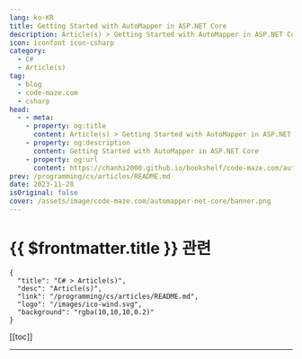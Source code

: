 ```yaml
---
lang: ko-KR
title: Getting Started with AutoMapper in ASP.NET Core
description: Article(s) > Getting Started with AutoMapper in ASP.NET Core
icon: iconfont icon-csharp
category: 
  - C#
  - Article(s)
tag: 
  - blog
  - code-maze.com
  - csharp
head:  
  - - meta:
    - property: og:title
      content: Article(s) > Getting Started with AutoMapper in ASP.NET Core
    - property: og:description
      content: Getting Started with AutoMapper in ASP.NET Core
    - property: og:url
      content: https://chanhi2000.github.io/bookshelf/code-maze.com/automapper-net-core.html
prev: /programming/cs/articles/README.md
date: 2023-11-28
isOriginal: false
cover: /assets/image/code-maze.com/automapper-net-core/banner.png
---
```


# {{ $frontmatter.title }} 관련

```component VPCard
{
  "title": "C# > Article(s)",
  "desc": "Article(s)",
  "link": "/programming/cs/articles/README.md",
  "logo": "/images/ico-wind.svg",
  "background": "rgba(10,10,10,0.2)"
}
```

[[toc]]

---

<SiteInfo
  name="Getting Started with AutoMapper in ASP.NET Core"
  desc="we are going to learn how to use the AutoMapper in a .NET Core application. We will look into what the AutoMapper is and what problem it solves."
  url="https://code-maze.com/automapper-net-core/"
  logo="/assets/image/code-maze.com/favicon.png"
  preview="/assets/image/code-maze.com/automapper-net-core/banner.png"/>

<!-- TODO: 작성 -->
